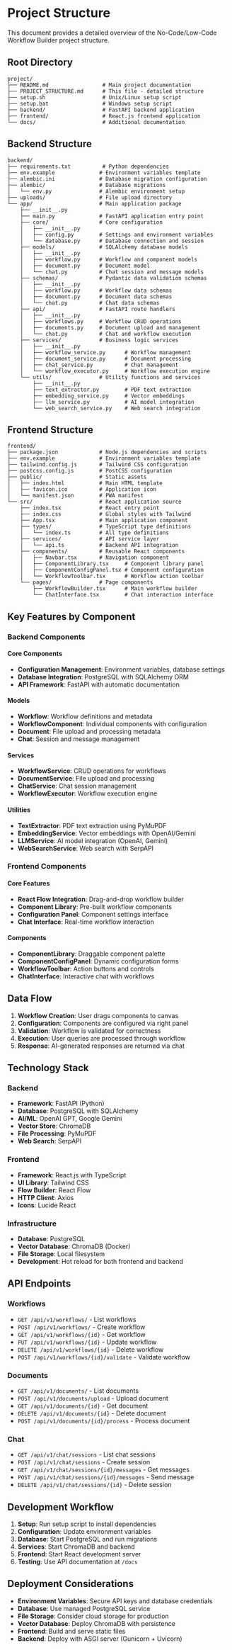 # Project Structure

This document provides a detailed overview of the No-Code/Low-Code Workflow Builder project structure.

## Root Directory

```
project/
├── README.md                 # Main project documentation
├── PROJECT_STRUCTURE.md      # This file - detailed structure
├── setup.sh                  # Unix/Linux setup script
├── setup.bat                 # Windows setup script
├── backend/                  # FastAPI backend application
├── frontend/                 # React.js frontend application
└── docs/                     # Additional documentation
```

## Backend Structure

```
backend/
├── requirements.txt          # Python dependencies
├── env.example              # Environment variables template
├── alembic.ini              # Database migration configuration
├── alembic/                 # Database migrations
│   └── env.py               # Alembic environment setup
├── uploads/                 # File upload directory
└── app/                     # Main application package
    ├── __init__.py
    ├── main.py              # FastAPI application entry point
    ├── core/                # Core configuration
    │   ├── __init__.py
    │   ├── config.py        # Settings and environment variables
    │   └── database.py      # Database connection and session
    ├── models/              # SQLAlchemy database models
    │   ├── __init__.py
    │   ├── workflow.py      # Workflow and component models
    │   ├── document.py      # Document model
    │   └── chat.py          # Chat session and message models
    ├── schemas/             # Pydantic data validation schemas
    │   ├── __init__.py
    │   ├── workflow.py      # Workflow data schemas
    │   ├── document.py      # Document data schemas
    │   └── chat.py          # Chat data schemas
    ├── api/                 # FastAPI route handlers
    │   ├── __init__.py
    │   ├── workflows.py     # Workflow CRUD operations
    │   ├── documents.py     # Document upload and management
    │   └── chat.py          # Chat and workflow execution
    ├── services/            # Business logic services
    │   ├── __init__.py
    │   ├── workflow_service.py      # Workflow management
    │   ├── document_service.py      # Document processing
    │   ├── chat_service.py          # Chat management
    │   └── workflow_executor.py     # Workflow execution engine
    └── utils/               # Utility functions and services
        ├── __init__.py
        ├── text_extractor.py        # PDF text extraction
        ├── embedding_service.py     # Vector embeddings
        ├── llm_service.py           # AI model integration
        └── web_search_service.py    # Web search integration
```

## Frontend Structure

```
frontend/
├── package.json             # Node.js dependencies and scripts
├── env.example              # Environment variables template
├── tailwind.config.js       # Tailwind CSS configuration
├── postcss.config.js        # PostCSS configuration
├── public/                  # Static assets
│   ├── index.html           # Main HTML template
│   ├── favicon.ico          # Application icon
│   └── manifest.json        # PWA manifest
└── src/                     # React application source
    ├── index.tsx            # React entry point
    ├── index.css            # Global styles with Tailwind
    ├── App.tsx              # Main application component
    ├── types/               # TypeScript type definitions
    │   └── index.ts         # All type definitions
    ├── services/            # API service layer
    │   └── api.ts           # Backend API integration
    ├── components/          # Reusable React components
    │   ├── Navbar.tsx       # Navigation component
    │   ├── ComponentLibrary.tsx     # Component library panel
    │   ├── ComponentConfigPanel.tsx # Component configuration
    │   └── WorkflowToolbar.tsx      # Workflow action toolbar
    └── pages/               # Page components
        ├── WorkflowBuilder.tsx      # Main workflow builder
        └── ChatInterface.tsx        # Chat interaction interface
```

## Key Features by Component

### Backend Components

#### Core Components
- **Configuration Management**: Environment variables, database settings
- **Database Integration**: PostgreSQL with SQLAlchemy ORM
- **API Framework**: FastAPI with automatic documentation

#### Models
- **Workflow**: Workflow definitions and metadata
- **WorkflowComponent**: Individual components with configuration
- **Document**: File upload and processing metadata
- **Chat**: Session and message management

#### Services
- **WorkflowService**: CRUD operations for workflows
- **DocumentService**: File upload and processing
- **ChatService**: Chat session management
- **WorkflowExecutor**: Workflow execution engine

#### Utilities
- **TextExtractor**: PDF text extraction using PyMuPDF
- **EmbeddingService**: Vector embeddings with OpenAI/Gemini
- **LLMService**: AI model integration (OpenAI, Gemini)
- **WebSearchService**: Web search with SerpAPI

### Frontend Components

#### Core Features
- **React Flow Integration**: Drag-and-drop workflow builder
- **Component Library**: Pre-built workflow components
- **Configuration Panel**: Component settings interface
- **Chat Interface**: Real-time workflow interaction

#### Components
- **ComponentLibrary**: Draggable component palette
- **ComponentConfigPanel**: Dynamic configuration forms
- **WorkflowToolbar**: Action buttons and controls
- **ChatInterface**: Interactive chat with workflows

## Data Flow

1. **Workflow Creation**: User drags components to canvas
2. **Configuration**: Components are configured via right panel
3. **Validation**: Workflow is validated for correctness
4. **Execution**: User queries are processed through workflow
5. **Response**: AI-generated responses are returned via chat

## Technology Stack

### Backend
- **Framework**: FastAPI (Python)
- **Database**: PostgreSQL with SQLAlchemy
- **AI/ML**: OpenAI GPT, Google Gemini
- **Vector Store**: ChromaDB
- **File Processing**: PyMuPDF
- **Web Search**: SerpAPI

### Frontend
- **Framework**: React.js with TypeScript
- **UI Library**: Tailwind CSS
- **Flow Builder**: React Flow
- **HTTP Client**: Axios
- **Icons**: Lucide React

### Infrastructure
- **Database**: PostgreSQL
- **Vector Database**: ChromaDB (Docker)
- **File Storage**: Local filesystem
- **Development**: Hot reload for both frontend and backend

## API Endpoints

### Workflows
- `GET /api/v1/workflows/` - List workflows
- `POST /api/v1/workflows/` - Create workflow
- `GET /api/v1/workflows/{id}` - Get workflow
- `PUT /api/v1/workflows/{id}` - Update workflow
- `DELETE /api/v1/workflows/{id}` - Delete workflow
- `POST /api/v1/workflows/{id}/validate` - Validate workflow

### Documents
- `GET /api/v1/documents/` - List documents
- `POST /api/v1/documents/upload` - Upload document
- `GET /api/v1/documents/{id}` - Get document
- `DELETE /api/v1/documents/{id}` - Delete document
- `POST /api/v1/documents/{id}/process` - Process document

### Chat
- `GET /api/v1/chat/sessions` - List chat sessions
- `POST /api/v1/chat/sessions` - Create session
- `GET /api/v1/chat/sessions/{id}/messages` - Get messages
- `POST /api/v1/chat/sessions/{id}/messages` - Send message
- `DELETE /api/v1/chat/sessions/{id}` - Delete session

## Development Workflow

1. **Setup**: Run setup script to install dependencies
2. **Configuration**: Update environment variables
3. **Database**: Start PostgreSQL and run migrations
4. **Services**: Start ChromaDB and backend
5. **Frontend**: Start React development server
6. **Testing**: Use API documentation at `/docs`

## Deployment Considerations

- **Environment Variables**: Secure API keys and database credentials
- **Database**: Use managed PostgreSQL service
- **File Storage**: Consider cloud storage for production
- **Vector Database**: Deploy ChromaDB with persistence
- **Frontend**: Build and serve static files
- **Backend**: Deploy with ASGI server (Gunicorn + Uvicorn)


